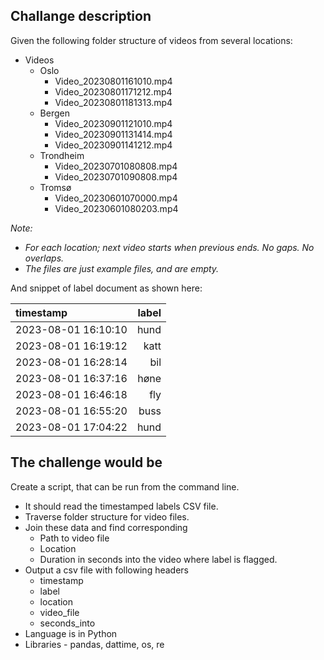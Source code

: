 ## Challange description

Given the following folder structure of videos from several locations:

* Videos
  * Oslo
    * Video_20230801161010.mp4
    * Video_20230801171212.mp4
    * Video_20230801181313.mp4
  * Bergen
    * Video_20230901121010.mp4
    * Video_20230901131414.mp4
    * Video_20230901141212.mp4
  * Trondheim
    * Video_20230701080808.mp4
    * Video_20230701090808.mp4
  * Tromsø
    * Video_20230601070000.mp4
    * Video_20230601080203.mp4

*Note:*
  * *For each location; next video starts when previous ends. No gaps. No overlaps.*
  * *The files are just example files, and are empty.*

And snippet of label document as shown here:

| timestamp | label |
|:----------|------:|
| 2023-08-01 16:10:10 | hund |
| 2023-08-01 16:19:12 | katt |
| 2023-08-01 16:28:14 | bil |
| 2023-08-01 16:37:16 | høne |
| 2023-08-01 16:46:18 | fly |
| 2023-08-01 16:55:20 | buss |
| 2023-08-01 17:04:22 | hund |

## The challenge would be

Create a script, that can be run from the command line.

* It should read the timestamped labels CSV file.
* Traverse folder structure for video files.  
* Join these data and find corresponding 
  * Path to video file
  * Location
  * Duration in seconds into the video where label is flagged.
* Output a csv file with following headers
  * timestamp
  * label
  * location
  * video_file
  * seconds_into
* Language is in Python
* Libraries - pandas, dattime, os, re
